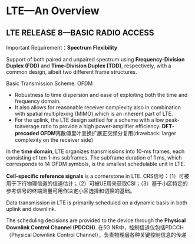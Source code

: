 # LTE—An Overview
## LTE RELEASE 8—BASIC RADIO ACCESS
Important Requirement：**Spectrum Flexibility**

Support of both paired and unpaired spectrum using **Frequency-Division Duplex (FDD)** and **Time-Division Duplex (TDD)**, respectively,
with a common design, albeit two different frame structures.

Basic Transmission Scheme: OFDM
- Robustness to time dispersion and ease of exploiting both the time and frequency domain.
- It also allows for reasonable receiver complexity also in combination with spatial multiplexing (MIMO) which is an inherent part of LTE.
- For the uplink, the LTE design settled for a scheme with a low peak-toaverage ratio to provide a high power-amplifier efficiency.
   **DFT-precoded OFDM**离散傅里叶变换扩展正交频分复用(drawback: larger complexity on the receiver side)

In the **time domain**, LTE organizes transmissions into 10-ms frames, each consisting of ten 1-ms subframes. The subframe duration of 1 ms, which corresponds
to 14 OFDM symbols, is the smallest schedulable unit in LTE.

**Cell-specific reference signals** is a cornerstone in LTE.
CRS信号：（1）可被用于下行物理信道的信道估计；（2）可被UE用来获取CSI；（3）基于小区特定的参考信号的终端测量可用作决定小区选择和切换的基础。

Data transmission in LTE is primarily scheduled on a dynamic basis in both uplink and downlink.

The scheduling decisions are provided to the device through the **Physical Downlink Control Channel (PDCCH)**.
在5G NR中，控制信道仅包括PDCCH（Physical Downlink Control Channel），负责物理层各种关键控制信息的传递
